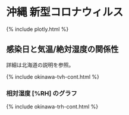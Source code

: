 # 沖縄 新型コロナウィルス

{% include plotly.html %}

## 感染日と気温/絶対湿度の関係性

詳細は北海道の説明を参照。

{% include okinawa-tvh-cont.html %}

### 相対湿度 [%RH] のグラフ
{% include okinawa-trh-cont.html %}
